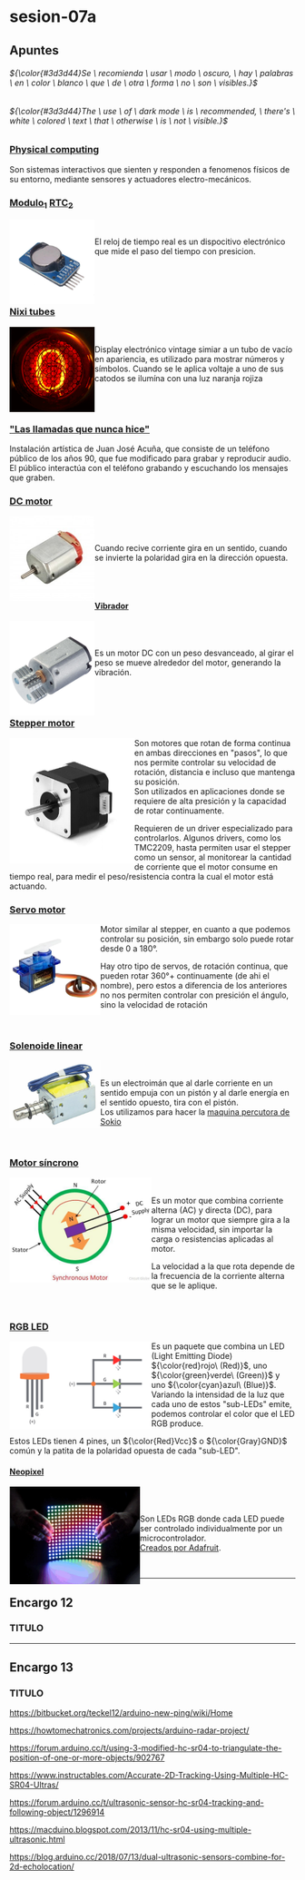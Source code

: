 # sesion-07a

## Apuntes
###### ${\color{#3d3d44}Se \ recomienda \ usar \ modo \ oscuro, \ hay \ palabras \ en \ color \ blanco \ que \ de \ otra \ forma \ no \ son \ visibles.}$ <br/>
###### ${\color{#3d3d44}The \ use \ of \ dark mode \ is \ recommended, \ there's \ white \ colored \ text \ that \ otherwise \ is \ not \ visible.}$ <br/>

### [Physical computing](https://en.wikipedia.org/wiki/Physical_computing)

Son sistemas interactivos que sienten y responden a fenomenos físicos de su entorno, mediante sensores y actuadores electro-mecánicos. 

### [Modulo<sub>1</sub>](https://afel.cl/products/modulo-rtc-ds3231-reloj-de-tiempo-real?srsltid=AfmBOorXrlfXdtQt1sqvbsxNZMsiro2GZl1JW-KAMuWVLju0_c73MNBp) [RTC<sub>2</sub>](https://en.wikipedia.org/wiki/Real-time_clock)

<img align="left" src="./imagenes/rtc.jpg" alt="RTC" title="Fuente: https://ielectrony.com/en/product/ds3231-rtc-at24c32-iic-module/" width=150>

</br>

El reloj de tiempo real es un dispocitivo electrónico que mide el paso del tiempo con presicion.

</br></br></br>

### [Nixi tubes](https://en.wikipedia.org/wiki/Nixie_tube)

<img align="left" src="./imagenes/Nixie.gif" alt="Nixie" title="Fuente: https://en.wikipedia.org/wiki/Nixie_tube" width=150>

</br>

Display electrónico vintage simiar a un tubo de vacío en apariencia, es utilizado para mostrar números y símbolos. Cuando se le aplica voltaje a uno de sus catodos se ilumína con una luz naranja rojiza

</br></br>

### ["Las llamadas que nunca hice"](https://gam.cl/actividades/las-llamadas-que-nunca-hice-voyager/)

Instalación artística de Juan José Acuña, que consiste de un teléfono público de los años 90, que fue modificado para grabar y reproducir audio. El público interactúa con el teléfono grabando y escuchando los mensajes que graben.

### [DC motor](https://youtu.be/GQatiB-JHdI?si=goIzT3UkHXowmdzj)

<img align="left" src="./imagenes/dcMotor.jpg" alt="Motor corriente continua (DC)" title="Fuente: https://altronics.cl/motor-r130" width=150>

</br></br>

Cuando recive corriente gira en un sentido, cuando se invierte la polaridad gira en la dirección opuesta.

</br></br>

#### [Vibrador](https://youtu.be/3hoBwa0ccys?si=pLKQnPnmO2eaj7h2)

<img align="left" src="./imagenes/vibrator.jpg" alt="Motor vibrador" title="Fuente: https://evakw.com/products/a1447" width=150>

</br></br>

Es un motor DC con un peso desvanceado, al girar el peso se mueve alrededor del motor, generando la vibración.

</br></br>

### [Stepper motor](https://youtu.be/fQsdUhRwCU4?si=ZXM2dHAQC_YXJhkJ)

<img align="left" src="./imagenes/stepper.jpg" alt="Stepper motor" title="Fuente: https://www.cimech3d.cl/producto/motor-stepper-bipolar-nema-17-41n-cm-cable-removible/?srsltid=AfmBOooy5_E2pou2_2MMFTH9PyO7uZ58_cpQ_gv6bzwuqcb5xDNwB6Wv" width=220>

Son motores que rotan de forma continua en ambas direcciones en "pasos", lo que nos permite controlar su velocidad de rotación, distancia e incluso que mantenga su posición.
</br> Son utilizados en aplicaciones donde se requiere de alta presición y la capacidad de rotar continuamente.

Requieren de un driver especializado para controlarlos. Algunos drivers, como los TMC2209, hasta permiten usar el stepper como un sensor, al monitorear la cantidad de corriente que el motor consume en tiempo real, para medir el peso/resistencia contra la cual el motor está actuando.

### [Servo motor](https://youtu.be/1WnGv-DPexc?si=TKe5yXUx39lavBYq)

<img align="left" src="./imagenes/sg90.jpg" alt="Servo" title="Fuente: https://www.mercadolibre.cl/servo-motor-sg90-180-proyectos-arduino-pic-raspberry/up/MLCU120233990" width=160>

Motor similar al stepper, en cuanto a que podemos controlar su posición, sin embargo solo puede rotar desde 0 a 180°.

Hay otro tipo de servos, de rotación continua, que pueden rotar 360°+ continuamente (de ahi el nombre), pero estos a diferencia de los anteriores no nos permiten controlar con presición el ángulo, sino la velocidad de rotación

</br>

### [Solenoide linear](https://www.youtube.com/watch?v=nwVRMU9grSI)

<img align="left" src="./imagenes/solenoid.jpg" alt="solenoide" title="Fuente: https://www.indiamart.com/proddetail/linear-solenoid-2850834230273.html" width=160>

</br>

Es un electroimán que al darle corriente en un sentido empuja con un pistón y al darle energía en el sentido opuesto, tira con el pistón. </br>
Los utilizamos para hacer la [maquina percutora de Sokio](https://github.com/FranUDP/dis8645-2025-02-procesos/tree/main/28-FranUDP/sesion-02a)

</br>

### [Motor síncrono](https://youtu.be/Tk3lNBSAgEg?si=OWlQzhQpb5f_Sxfr)

<img align="left" src="./imagenes/synchronous-motor.jpg" alt="motor síncrono explicación" title="Fuente: https://circuitglobe.com/synchronous-motor.html" width=250>

</br>

Es un motor que combina corriente alterna (AC) y directa (DC), para lograr un motor que siempre gira a la misma velocidad, sin importar la carga o resistencias aplicadas al motor.

La velocidad a la que rota depende de la frecuencia de la corriente alterna que se le aplique.

</br>

### [RGB LED](https://youtu.be/wqzfbImsrPE?si=1A1LxJqlYxCm1sZ2)

<img align="left" src="./imagenes/RGB.png" alt="RGB LED" title="Fuente: https://projecthub.arduino.cc/semsemharaz/interfacing-rgb-led-with-arduino-b59902" width=250>

Es un paquete que combina un LED (Light Emitting Diode) ${\color{red}rojo\ (Red)}$, uno ${\color{green}verde\ (Green)}$ y uno ${\color{cyan}azul\ (Blue)}$. Variando la intensidad de la luz que cada uno de estos "sub-LEDs" emite, podemos controlar el color que el LED RGB produce.

Estos LEDs tienen 4 pines, un ${\color{Red}Vcc}$ o ${\color{Gray}GND}$ común y la patita de la polaridad opuesta de cada "sub-LED".

#### [Neopixel](https://youtu.be/JpHJH5QsbTM?si=ESAErdHxjFRlsaZh)

<img align="left" src="./imagenes/neopixel.webp" alt="Neopixels" title="Fuente: https://microbit-micropython.readthedocs.io/en/v2-docs/neopixel.html" width=230>

</br></br>

Son LEDs RGB donde cada LED puede ser controlado individualmente por un microcontrolador. </br> [Creados por Adafruit](https://learn.adafruit.com/adafruit-neopixel-uberguide/the-magic-of-neopixels).

</br>

-----------------------------------------------------------------------------------------------------------
## Encargo 12 <!-- leer las bitacoras de colegas, encontrar similitudes, diferencias, preguntas y aciertos de sus máquinas saludadoras propuestas. Citar correctamente las fuentes -->
### TITULO


-----------------------------------------------------------------------------------------------------------
## Encargo 13 <!-- buscar 2 referentes asociados a tu proyecto de cada una de estas 4 categorías: 1. lenguaje natural (personas), código, materialidad, documentación. escribir un párrafo por cada uno de los referentes encontrados, citando las fuentes, y explicando por qué lo elegiste, qué te aporta, qué te inspira, o incluso si lo incluyes como antiejemplo -->
### TITULO

https://bitbucket.org/teckel12/arduino-new-ping/wiki/Home

https://howtomechatronics.com/projects/arduino-radar-project/

https://forum.arduino.cc/t/using-3-modified-hc-sr04-to-triangulate-the-position-of-one-or-more-objects/902767

https://www.instructables.com/Accurate-2D-Tracking-Using-Multiple-HC-SR04-Ultras/

https://forum.arduino.cc/t/ultrasonic-sensor-hc-sr04-tracking-and-following-object/1296914

https://macduino.blogspot.com/2013/11/hc-sr04-using-multiple-ultrasonic.html

https://blog.arduino.cc/2018/07/13/dual-ultrasonic-sensors-combine-for-2d-echolocation/